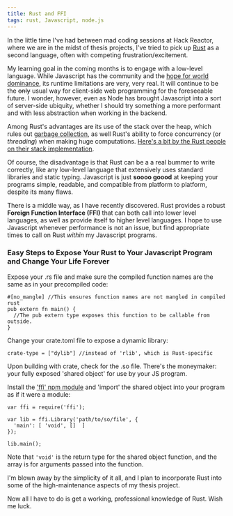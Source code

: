 ```yaml
---
title: Rust and FFI
tags: rust, Javascript, node.js
---
```


In the little time I've had between mad coding sessions at Hack Reactor, where we are in the midst of thesis projects, I've tried to pick up [Rust](https://doc.rust-lang.org) as a second language, often with competing frustration/excitement.

My learning goal in the coming months is to engage with a low-level language. While Javascript has the community and the [hope for world dominance](http://radar.oreilly.com/2013/04/will-javascript-take-over-the-programming-world.html), its runtime limitations are very, very real. It will continue to be the ~~only~~ usual way for client-side web programming for the foreseeable future. I wonder, however, even as Node has brought Javascript into a sort of server-side ubiquity, whether I should try something a more performant and with less abstraction when working in the backend.

Among Rust's advantages are its use of the stack over the heap, which rules out [garbage collection](https://en.wikipedia.org/wiki/Garbage_collection_(computer_science)), as well Rust's ability to force concurrency (or *threading*) when making huge computations. [Here's a bit by the Rust people on their stack implementation](https://doc.rust-lang.org/stable/book/the-stack-and-the-heap.html).

Of course, the disadvantage is that Rust can be a a real bummer to write correctly, like any low-level language that extensively uses standard libraries and static typing. Javascript is just **soooo goood** at keeping your programs simple, readable, and compatible from platform to platform, despite its many flaws.

There is a middle way, as I have recently discovered. Rust provides a robust **Foreign Function Interface (FFI)** that can both call into lower level languages, as well as provide itself to higher level languages. I hope to use Javascript whenever performance is not an issue, but find appropriate times to call on Rust *within* my Javascript programs.

### Easy Steps to Expose Your Rust to Your Javascript Program and Change Your Life Forever

Expose your .rs file and make sure the compiled function names are the same as in your precompiled code:
```
#[no_mangle] //This ensures function names are not mangled in compiled rust
pub extern fn main() {
  //The pub extern type exposes this function to be callable from outside.
}
```

Change your crate.toml file to expose a dynamic library:
```
crate-type = ["dylib"] //instead of 'rlib', which is Rust-specific
```

Upon building with crate, check for the .so file. There's the moneymaker: your fully exposed 'shared object' for use by your JS program.

Install the ['ffi' npm module](https://www.npmjs.com/package/ffi) and 'import' the shared object into your program as if it were a module:

```
var ffi = require('ffi');

var lib = ffi.Library('path/to/so/file', {
  'main': [ 'void', []  ]
});

lib.main();

```

Note that `'void'` is the return type for the shared object function, and the array is for arguments passed into the function.

I'm blown away by the simplicity of it all, and I plan to incorporate Rust into some of the high-maintenance aspects of my thesis project.

Now all I have to do is get a working, professional knowledge of Rust. Wish me luck.
